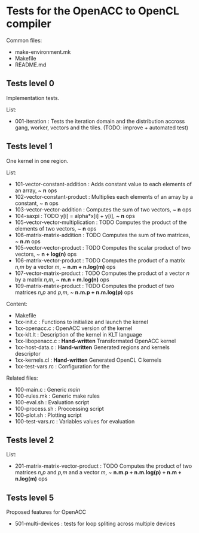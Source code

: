
# Tests for the OpenACC to OpenCL compiler

Common files:
 * make-environment.mk
 * Makefile
 * README.md

## Tests level 0

Implementation tests.

List:
 * 001-iteration : Tests the iteration domain and the distribution accross gang, worker, vectors and the tiles. (TODO: improve + automated test)

## Tests level 1

One kernel in one region.

List:
 * 101-vector-constant-addition     : Adds constant value to each elements of an array, ~ **n** ops
 * 102-vector-constant-product      : Multiplies each elements of an array by a constant, ~ **n** ops
 * 103-vector-vector-addition       : Computes the sum of two vectors, ~ **n** ops
 * 104-saxpi                        : TODO y[i] = alpha\*x[i] + y[i], ~ **n** ops
 * 105-vector-vector-multiplication : TODO Computes the product of the elements of two vectors, ~ **n** ops
 * 106-matrix-matrix-addition       : TODO Computes the sum of two matrices, ~ **n.m** ops
 * 105-vector-vector-product        : TODO Computes the scalar product of two vectors, ~ **n + log(n)** ops
 * 106-matrix-vector-product        : TODO Computes the product of a matrix _n,m_ by a vector _m_, ~ **n.m + n.log(m)** ops
 * 107-vector-matrix-product        : TODO Computes the product of a vector _n_ by a matrix _n,m_, ~ **m.n + m.log(n)** ops
 * 109-matrix-matrix-product        : TODO Computes the product of two matrices _n,p_ and _p,m_, ~ **n.m.p + n.m.log(p)** ops

Content:
 * Makefile
 * 1xx-init.c       : Functions to initialize and launch the kernel
 * 1xx-openacc.c    : OpenACC version of the kernel
 * 1xx-klt.lt       : Description of the kernel in KLT language
 * 1xx-libopenacc.c : **Hand-written** Transformated OpenACC kernel
 * 1xx-host-data.c  : **Hand-written** Generated regions and kernels descriptor
 * 1xx-kernels.cl   : **Hand-written** Generated OpenCL C kernels
 * 1xx-test-vars.rc : Configuration for the 

Related files:
 * 100-main.c       : Generic _main_
 * 100-rules.mk     : Generic make rules
 * 100-eval.sh      : Evaluation script
 * 100-process.sh   : Proccessing script
 * 100-plot.sh      : Plotting script
 * 100-test-vars.rc : Variables values for evaluation

## Tests level 2

List:
 * 201-matrix-matrix-vector-product : TODO Computes the product of two matrices _n,p_ and _p,m_ and a vector _m_, ~ **n.m.p + n.m.log(p) + n.m + n.log(m)** ops

## Tests level 5

Proposed features for OpenACC
 * 501-multi-devices : tests for loop spliting across multiple devices



